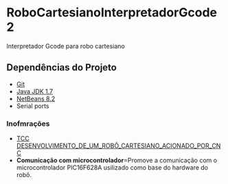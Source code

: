 # RoboCartesianoInterpretadorGcode2
Interpretador Gcode para robo cartesiano

## Dependências do Projeto
* [Git](https://windows.github.com/)
* [Java JDK 1.7](http://download.oracle.com/otn-pub/java/jdk/7u67-b01/jdk-7u67-windows-x64.exe)
* [NetBeans 8.2](https://netbeans.org/downloads/?pagelang=pt_BR)
* Serial ports

### Inofmrações
* [TCC DESENVOLVIMENTO_DE_UM_ROBÔ_CARTESIANO_ACIONADO_POR_CNC](https://www.academia.edu/30789547/DESENVOLVIMENTO_DE_UM_ROB%C3%94_CARTESIANO_ACIONADO_POR_CNC)
* **Comunicação com microcontrolador**=Promove a comunicação com o microcontrolador PIC16F628A usilizado como base do hardware do robô.  
